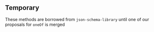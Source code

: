 ## Temporary

These methods are borrowed from `json-schema-library` until one of our proposals for `oneOf` is merged

